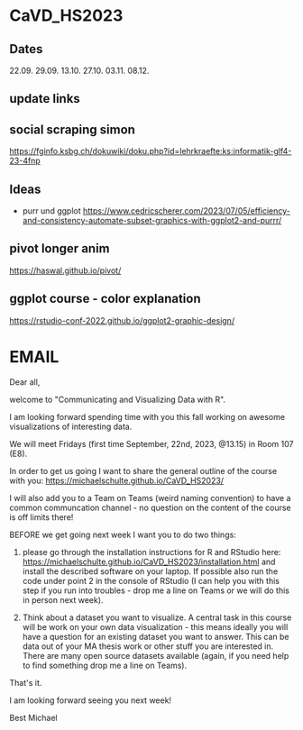 # CaVD_HS2023

## Dates

22.09.
29.09.
13.10.
27.10.
03.11.
08.12.

## update links


## social scraping simon

https://fginfo.ksbg.ch/dokuwiki/doku.php?id=lehrkraefte:ks:informatik-glf4-23-4fnp

## Ideas

- purr und ggplot
https://www.cedricscherer.com/2023/07/05/efficiency-and-consistency-automate-subset-graphics-with-ggplot2-and-purrr/

## pivot longer anim
https://haswal.github.io/pivot/

## ggplot course - color explanation
https://rstudio-conf-2022.github.io/ggplot2-graphic-design/



# EMAIL

Dear all,

welcome to "Communicating and Visualizing Data with R".

I am looking forward spending time with you this fall working on awesome visualizations of interesting data.

We will meet Fridays (first time September, 22nd, 2023, @13.15) in Room 107 (E8).

In order to get us going I want to share the general outline of the course with you: https://michaelschulte.github.io/CaVD_HS2023/ 

I will also add you to a Team on Teams (weird naming convention) to have a common communcation channel - no question on the content of the course is off limits there!

BEFORE we get going next week I want you to do two things:

1) please go through the installation instructions for R and RStudio here: https://michaelschulte.github.io/CaVD_HS2023/installation.html and install the described software on your laptop. If possible also run the code under point 2 in the console of RStudio (I can help you with this step if you run into troubles - drop me a line on Teams or we will do this in person next week).

2) Think about a dataset you want to visualize. A central task in this course will be work on your own data visualization - this means ideally you will have a question for an existing dataset you want to answer. This can be data out of your MA thesis work or other stuff you are interested in. There are many open source datasets available (again, if you need help to find something drop me a line on Teams). 

That's it.

I am looking forward seeing you next week!

Best
Michael




